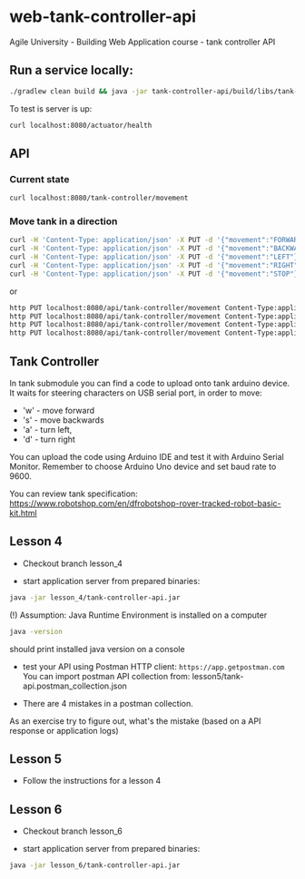 # web-tank-controller-api
Agile University - Building Web Application course - tank controller API

## Run a service locally:

```bash
./gradlew clean build && java -jar tank-controller-api/build/libs/tank-controller-api*.jar
```
 To test is server is up:
 
 ```bash
curl localhost:8080/actuator/health
```

## API

### Current state
```bash
curl localhost:8080/tank-controller/movement
```

### Move tank in a direction
```bash
curl -H 'Content-Type: application/json' -X PUT -d '{"movement":"FORWARD"}' localhost:8080/api/tank-controller/movement
curl -H 'Content-Type: application/json' -X PUT -d '{"movement":"BACKWARD"}' localhost:8080/api/tank-controller/movement
curl -H 'Content-Type: application/json' -X PUT -d '{"movement":"LEFT"}' localhost:8080/api/tank-controller/movement
curl -H 'Content-Type: application/json' -X PUT -d '{"movement":"RIGHT"}' localhost:8080/api/tank-controller/movement
curl -H 'Content-Type: application/json' -X PUT -d '{"movement":"STOP"}' localhost:8080/api/tank-controller/movement
```
or

```bash
http PUT localhost:8080/api/tank-controller/movement Content-Type:application/json movementDirection=FORWARD
http PUT localhost:8080/api/tank-controller/movement Content-Type:application/json movementDirection=BACKWARD
http PUT localhost:8080/api/tank-controller/movement Content-Type:application/json movementDirection=LEFT
http PUT localhost:8080/api/tank-controller/movement Content-Type:application/json movementDirection=RIGHT
```
## Tank Controller

In tank submodule you can find a code to upload onto tank arduino device.
It waits for steering characters on USB serial port, in order to move:
- 'w' - move forward
- 's' - move backwards
- 'a' - turn left, 
- 'd' - turn right

You can upload the code using Arduino IDE and test it with Arduino Serial Monitor.
Remember to choose Arduino Uno device and set baud rate to 9600.

You can review tank specification: https://www.robotshop.com/en/dfrobotshop-rover-tracked-robot-basic-kit.html

## Lesson 4

- Checkout branch lesson_4

- start application server from prepared binaries:

```bash
java -jar lesson_4/tank-controller-api.jar
```

(!) Assumption: Java Runtime Environment is installed on a computer
```bash
java -version
```
should print installed java version on a console

- test your API using Postman HTTP client:
```https://app.getpostman.com```
You can import postman API collection from: lesson5/tank-api.postman_collection.json

- There are 4 mistakes in a postman collection.

As an exercise try to figure out, what's the mistake (based on a API response or application logs)

## Lesson 5

- Follow the instructions for a lesson 4

## Lesson 6

- Checkout branch lesson_6

- start application server from prepared binaries:

```bash
java -jar lesson_6/tank-controller-api.jar
```



